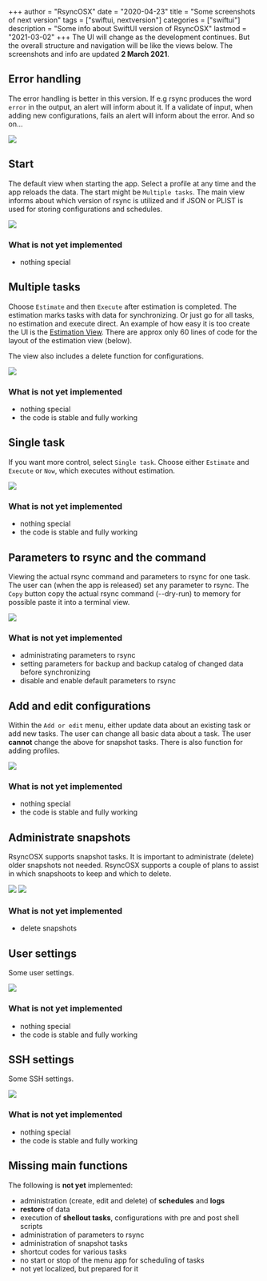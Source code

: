 +++
author = "RsyncOSX"
date = "2020-04-23"
title =  "Some screenshots of next version"
tags = ["swiftui, nextversion"]
categories = ["swiftui"]
description = "Some info about SwiftUI version of RsyncOSX"
lastmod = "2021-03-02"
+++
The UI will change as the development continues. But the overall structure and navigation will be like the views below. The screenshots and info are updated **2 March 2021**.

## Error handling

The error handling is better in this version. If e.g rsync produces the word `error` in the output,  an alert will inform about it. If a validate of input, when adding new configurations, fails an alert will inform about the error. And so on...

![](/images/RsyncOSX/master/swiftui/error.png)

## Start

The default view when starting the app. Select a profile at any time and the app reloads the data. The start might be `Multiple tasks`. The main view informs about which version of rsync is utilized and if JSON or PLIST is used for storing configurations and schedules.

![](/images/RsyncOSX/master/swiftui/start.png)

### What is not yet implemented

- nothing special

## Multiple tasks

Choose `Estimate` and then `Execute` after estimation is completed. The estimation marks tasks with data for synchronizing. Or just go for all tasks, no estimation and execute direct. An example of how easy it is too create the UI is the [Estimation View](https://github.com/rsyncOSX/RsyncSwiftUI/blob/main/RsyncUI/Views/Multitask/EstimationView.swift). There are approx only 60 lines of code for the layout of the estimation view (below).

The view also includes a delete function for configurations.

![](/images/RsyncOSX/master/swiftui/multiple.png)

### What is not yet implemented

- nothing special
- the code is stable and fully working

## Single task

If you want more control, select `Single task`. Choose either `Estimate` and `Execute` or `Now`, which executes without estimation.

![](/images/RsyncOSX/master/swiftui/single.png)

### What is not yet implemented

- nothing special
- the code is stable and fully working

## Parameters to rsync and the command

Viewing the actual rsync command and parameters to rsync for one task. The user can (when the app is released) set any parameter to rsync. The `Copy` button copy the actual rsync command (--dry-run) to memory for possible paste it into a terminal view.

![](/images/RsyncOSX/master/swiftui/rsynccommand.png)

### What is not yet implemented

- administrating parameters to rsync
- setting parameters for backup and backup catalog of changed data before synchronizing
- disable and enable default parameters to rsync

## Add and edit configurations

Within the `Add or edit` menu, either update data about an existing task or add new tasks. The user can change all basic data about a task. The user **cannot** change the above for snapshot tasks. There is also function for adding profiles.

![](/images/RsyncOSX/master/swiftui/addedit.png)

### What is not yet implemented

- nothing special
- the code is stable and fully working

## Administrate snapshots

RsyncOSX supports snapshot tasks. It is important to administrate (delete) older snapshots not needed. RsyncOSX supports a couple of plans to assist in which snapshoots to keep and which to delete.

![](/images/RsyncOSX/master/swiftui/snapshot.png)
![](/images/RsyncOSX/master/swiftui/snapshottag.png)

### What is not yet implemented

- delete snapshots

## User settings

Some user settings.

![](/images/RsyncOSX/master/swiftui/settings.png)

### What is not yet implemented

- nothing special
- the code is stable and fully working

## SSH settings

Some SSH settings.

![](/images/RsyncOSX/master/swiftui/ssh.png)

### What is not yet implemented

- nothing special
- the code is stable and fully working

## Missing main functions

The following is **not yet** implemented:

- administration (create, edit and delete) of **schedules** and **logs**
- **restore** of data
- execution of **shellout tasks**, configurations with pre and post shell scripts
- administration of parameters to rsync
- administration of snapshot tasks
- shortcut codes for various tasks
- no start or stop of the menu app for scheduling of tasks
- not yet localized, but prepared for it
